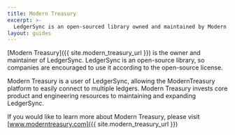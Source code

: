 ```yaml
---
title: Modern Treasury
excerpt: >-
  LedgerSync is an open-sourced library owned and maintained by Modern Treasury.
layout: guides
---
```


[Modern Treasury]({{ site.modern_treasury_url }}) is the owner and maintainer of LedgerSync.  LedgerSync is an
open-source library, so companies are encouraged to use it according to the open-source license.

Modern Treasury is a user of LedgerSync, allowing the ModernTreasury platform to easily connect to multiple ledgers.
Modern Treasury invests core product and engineering resources to maintaining and expanding LedgerSync.

If you would like to learn more about Modern Treasury, please visit [www.moderntreasury.com]({{ site.modern_treasury_url }})